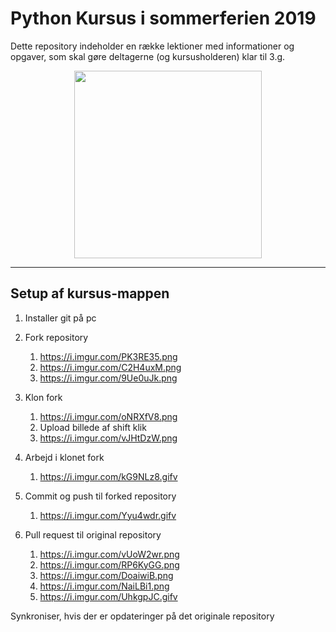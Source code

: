 # Python Kursus i sommerferien 2019

Dette repository indeholder en række lektioner med informationer og opgaver, som skal gøre deltagerne (og kursusholderen) klar til 3.g.

<p align="center">
  <img width="300" height="300" src="https://i.imgur.com/vvGEGqu.jpg">
</p>

---
## Setup af kursus-mappen
1. Installer git på pc


2. Fork repository
   1. https://i.imgur.com/PK3RE35.png
   2. https://i.imgur.com/C2H4uxM.png
   3. https://i.imgur.com/9Ue0uJk.png
3. Klon fork
   1. https://i.imgur.com/oNRXfV8.png
   2. Upload billede af shift klik
   3. https://i.imgur.com/vJHtDzW.png
4. Arbejd i klonet fork
   1. https://i.imgur.com/kG9NLz8.gifv
5. Commit og push til forked repository
   1. https://i.imgur.com/Yyu4wdr.gifv
6. Pull request til original repository
   1. https://i.imgur.com/vUoW2wr.png
   2. https://i.imgur.com/RP6KyGG.png
   3. https://i.imgur.com/DoaiwiB.png
   4. https://i.imgur.com/NaiLBi1.png
   5. https://i.imgur.com/UhkgpJC.gifv

Synkroniser, hvis der er opdateringer på det originale repository
